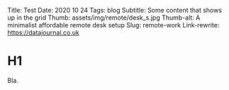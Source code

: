 Title: Test
Date: 2020 10 24
Tags: blog
Subtitle: Some content that shows up in the grid
Thumb: assets/img/remote/desk_s.jpg
Thumb-alt: A minimalist affordable remote desk setup
Slug: remote-work
Link-rewrite: https://datajournal.co.uk

# H1

Bla.
